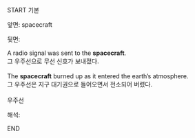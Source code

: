 START
기본

앞면:
spacecraft


뒷면:
<div><div>A radio signal was sent to the <strong>spacecraft</strong>. </div><div><div>그 우주선으로 무선 신호가 보내졌다.</div></div></div><div><br></div><div><div>The <strong>spacecraft</strong> burned up as it entered the earth’s atmosphere. </div><div><div>그 우주선은 지구 대기권으로 들어오면서 전소되어 버렸다.</div></div></div><div><br></div><div>우주선</div>


해석:
<!--ID: 1746614454720-->
END